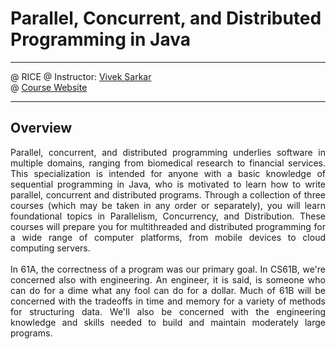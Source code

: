 
# Parallel, Concurrent, and Distributed Programming in Java
* * *

@ RICE 
@ Instructor: [Vivek Sarkar](https://vsarkar.rice.edu/)   
@ [Course Website](https://www.coursera.org/specializations/pcdp)  

* * *

## Overview

<p align="justify">
Parallel, concurrent, and distributed programming underlies software in multiple domains, ranging from biomedical research to financial services. This specialization is intended for anyone with a basic knowledge of sequential programming in Java, who is motivated to learn how to write parallel, concurrent and distributed programs. Through a collection of three courses (which may be taken in any order or separately), you will learn foundational topics in Parallelism, Concurrency, and Distribution. These courses will prepare you for multithreaded and distributed programming for a wide range of computer platforms, from mobile devices to cloud computing servers.
<br><br>
In 61A, the correctness of a program was our primary goal. In CS61B, we're concerned also with engineering. An engineer, it is said, is someone who can do for a dime what any fool can do for a dollar. Much of 61B will be concerned with the tradeoffs in time and memory for a variety of methods for structuring data. We'll also be concerned with the engineering knowledge and skills needed to build and maintain moderately large programs.
</p>

